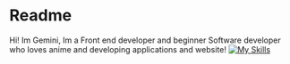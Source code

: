 # Readme 



<p align="center"> 
  
Hi! Im Gemini, Im a Front end developer and beginner Software developer who loves anime and developing applications and website! 
  [![My Skills](https://skills.thijs.gg/icons?i=js,html,css,ae,cs,pr,python,au)](https://skills.thijs.gg)
